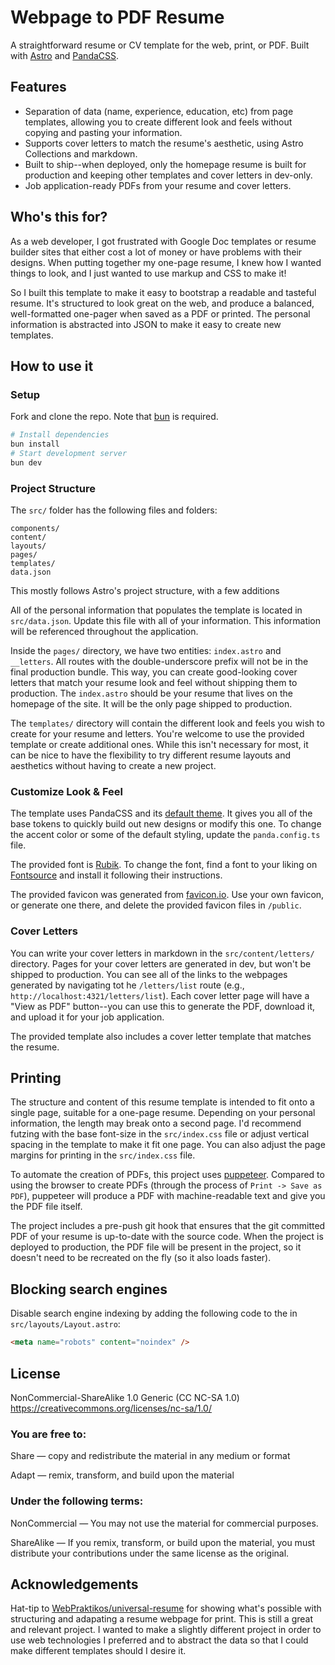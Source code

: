 # Webpage to PDF Resume

A straightforward resume or CV template for the web, print, or PDF. Built with [Astro](https://astro.build) and [PandaCSS](https://panda-css.com).

## Features

- Separation of data (name, experience, education, etc) from page templates, allowing you to create different look and feels without copying and pasting your information.
- Supports cover letters to match the resume's aesthetic, using Astro Collections and markdown.
- Built to ship--when deployed, only the homepage resume is built for production and keeping other templates and cover letters in dev-only.
- Job application-ready PDFs from your resume and cover letters.

## Who's this for?

As a web developer, I got frustrated with Google Doc templates or resume builder sites that either cost a lot of money or have problems with their designs. When putting together my one-page resume, I knew how I wanted things to look, and I just wanted to use markup and CSS to make it!

So I built this template to make it easy to bootstrap a readable and tasteful resume. It's structured to look great on the web, and produce a balanced, well-formatted one-pager when saved as a PDF or printed. The personal information is abstracted into JSON to make it easy to create new templates.

## How to use it

### Setup

Fork and clone the repo. Note that [bun](https://bun.sh) is required.

```sh
# Install dependencies
bun install
# Start development server
bun dev
```

### Project Structure

The `src/` folder has the following files and folders:

```tree
components/
content/
layouts/
pages/
templates/
data.json
```

This mostly follows Astro's project structure, with a few additions

All of the personal information that populates the template is located in `src/data.json`. Update this file with all of your information. This information will be referenced throughout the application.

Inside the `pages/` directory, we have two entities: `index.astro` and `__letters`. All routes with the double-underscore prefix will not be in the final production bundle. This way, you can create good-looking cover letters that match your resume look and feel without shipping them to production. The `index.astro` should be your resume that lives on the homepage of the site. It will be the only page shipped to production.

The `templates/` directory will contain the different look and feels you wish to create for your resume and letters. You're welcome to use the provided template or create additional ones. While this isn't necessary for most, it can be nice to have the flexibility to try different resume layouts and aesthetics without having to create a new project.

### Customize Look & Feel

The template uses PandaCSS and its [default theme](https://panda-css.com/docs/customization/theme). It gives you all of the base tokens to quickly build out new designs or modify this one. To change the accent color or some of the default styling, update the `panda.config.ts` file.

The provided font is [Rubik](https://fontsource.org/fonts/rubik). To change the font, find a font to your liking on [Fontsource](https://fontsource.org) and install it following their instructions.

The provided favicon was generated from [favicon.io](https://favicon.io). Use your own favicon, or generate one there, and delete the provided favicon files in `/public`.

### Cover Letters

You can write your cover letters in markdown in the `src/content/letters/` directory. Pages for your cover letters are generated in dev, but won't be shipped to production. You can see all of the links to the webpages generated by navigating tot he `/letters/list` route (e.g., `http://localhost:4321/letters/list`). Each cover letter page will have a "View as PDF" button--you can use this to generate the PDF, download it, and upload it for your job application.

The provided template also includes a cover letter template that matches the resume.

## Printing

The structure and content of this resume template is intended to fit onto a single page, suitable for a one-page resume. Depending on your personal information, the length may break onto a second page. I'd recommend futzing with the base font-size in the `src/index.css` file or adjust vertical spacing in the template to make it fit one page. You can also adjust the page margins for printing in the `src/index.css` file.

To automate the creation of PDFs, this project uses [puppeteer](https://pptr.dev/guides/pdf-generation). Compared to using the browser to create PDFs (through the process of `Print -> Save as PDF`), puppeteer will produce a PDF with machine-readable text and give you the PDF file itself.

The project includes a pre-push git hook that ensures that the git committed PDF of your resume is up-to-date with the source code. When the project is deployed to production, the PDF file will be present in the project, so it doesn't need to be recreated on the fly (so it also loads faster).

## Blocking search engines

Disable search engine indexing by adding the following code to the <head> in `src/layouts/Layout.astro`:

```html
<meta name="robots" content="noindex" />
```

## License

NonCommercial-ShareAlike 1.0 Generic (CC NC-SA 1.0)
https://creativecommons.org/licenses/nc-sa/1.0/

### You are free to:

Share — copy and redistribute the material in any medium or format

Adapt — remix, transform, and build upon the material

### Under the following terms:

NonCommercial — You may not use the material for commercial purposes.

ShareAlike — If you remix, transform, or build upon the material, you must distribute your contributions under the same license as the original.

## Acknowledgements

Hat-tip to [WebPraktikos/universal-resume](https://github.com/WebPraktikos/universal-resume) for showing what's possible with structuring and adapating a resume webpage for print. This is still a great and relevant project. I wanted to make a slightly different project in order to use web technologies I preferred and to abstract the data so that I could make different templates should I desire it.
